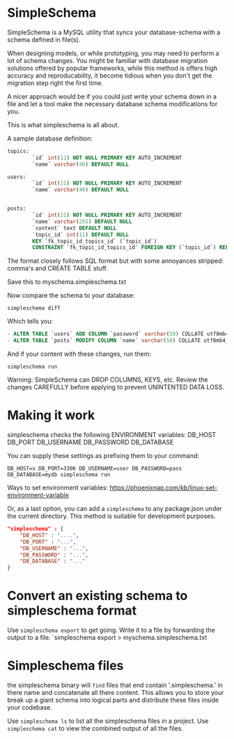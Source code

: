 # SimpleSchema 

SimpleSchema is a MySQL utility that syncs your database-schema
with a schema defined in file(s).

When designing models, or while prototyping, you may need to perform
a lot of schema changes. You might be familiar with database migration
solutions offered by popular frameworks, while this method is offers
high accuracy and reproducability, it become tidious when you don't
get the migration step right the first time.

A nicer approach would be if you could just write your schema down
in a file and let a tool make the necessary database schema modifications
for you.

This is what simpleschema is all about. 

A sample database definition:
```sql
topics:
        `id` int(11) NOT NULL PRIMARY KEY AUTO_INCREMENT
        `name` varchar(40) DEFAULT NULL

users:
        `id` int(11) NOT NULL PRIMARY KEY AUTO_INCREMENT
        `name` varchar(40) DEFAULT NULL


posts:
        `id` int(11) NOT NULL PRIMARY KEY AUTO_INCREMENT
        `name` varchar(255) DEFAULT NULL
        `content` text DEFAULT NULL
        `topic_id` int(11) DEFAULT NULL
        KEY `fk_topic_id_topics_id` (`topic_id`)
        CONSTRAINT `fk_topic_id_topics_id` FOREIGN KEY (`topic_id`) REFERENCES `topics` (`id`)
```

The format closely follows SQL format but with some annoyances stripped: comma's and CREATE TABLE 
stuff. 

Save this to myschema.simpleschema.txt

Now compare the schema to your database:

`simpleschema diff` 

Which tells you:

```sql
- ALTER TABLE `users` ADD COLUMN `password` varchar(50) COLLATE utf8mb4_unicode_ci DEFAULT NULL AFTER `name`
- ALTER TABLE `posts` MODIFY COLUMN `name` varchar(50) COLLATE utf8mb4_unicode_ci DEFAULT NULL AFTER `id`
```

And if your content with these changes, run them:

`simpleschema run`

Warning: SimpleSchema can DROP COLUMNS, KEYS, etc. Review the changes CAREFULLY
before applying to prevent UNINTENTED DATA LOSS.

# Making it work
simpleschema checks the following ENVIRONMENT variables:
DB_HOST
DB_PORT
DB_USERNAME
DB_PASSWORD
DB_DATABASE

You can supply these settings as prefixing them to your command:

`DB_HOST=x DB_PORT=3306 DB_USERNAME=user DB_PASSWORD=pass DB_DATABASE=mydb simpleschema run`

Ways to set environment variables: https://phoenixnap.com/kb/linux-set-environment-variable

Or, as a last option, you can add a `simpleschema` to any package.json under the current directory.
This method is suitable for development purposes.

```json
"simpleschema" : {
    "DB_HOST" : "....",
    "DB_PORT" : "...",
    "DB_USERNAME" : "...",
    "DB_PASSWORD" : "...",
    "DB_DATABASE" : "..."
}
```

# Convert an existing schema to simpleschema format

Use `simpleschema export` to get going. Write it to a file by forwarding the output to a file.
`simpleschema export > myschema.simpleschema.txt

# Simpleschema files
the simpleschema binary will `find` files that end contain '.simpleschema.' in there name 
and concatenate all there content. This allows you to store your break up a giant schema
into logical parts and distribute these files inside your codebase. 

Use `simpleschema ls` to list all the simpleschema files in a project.
Use `simpleschema cat` to view the combined output of all the files.


